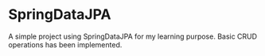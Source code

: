 # SpringDataJPA
A simple project using SpringDataJPA for my learning purpose. Basic CRUD operations has been implemented.
